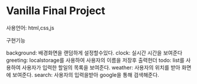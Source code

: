# Vanilla Final Project

사용언어: html,css,js

구현기능

background: 배경화면을 랜덤하게 설정할수있다.
clock: 실시간 시간을 보여준다
greeting: localstorage를 사용하여 사용자의 이름을 저장후 출력헌더
todo: list를 사용하여 사용자가 입력한 할일의 목록을 보여준다.
weather: 사용자의 위치를 받아 화면에 보여준다.
search: 사용자의 입력을받아 google을 통해 검색해준다.
